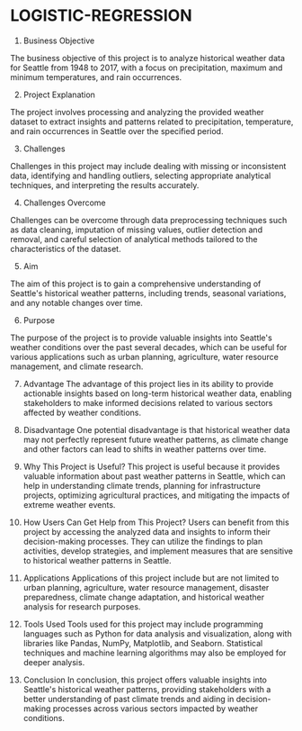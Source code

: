 # LOGISTIC-REGRESSION

1.	Business Objective

 The business objective of this project is to analyze historical weather data for Seattle from 1948 to 2017, with a focus on precipitation, maximum and minimum temperatures, and rain occurrences. 

2.	Project Explanation

The project involves processing and analyzing the provided weather dataset to extract insights and patterns related to precipitation, temperature, and rain occurrences in Seattle over the specified period.

3.	Challenges

Challenges in this project may include dealing with missing or inconsistent data, identifying and handling outliers, selecting appropriate analytical techniques, and interpreting the results accurately.

4.	Challenges Overcome

 Challenges can be overcome through data preprocessing techniques such as data cleaning, imputation of missing values, outlier detection and removal, and careful selection of analytical methods tailored to the characteristics of the dataset.

5.	Aim

 The aim of this project is to gain a comprehensive understanding of Seattle's historical weather patterns, including trends, seasonal variations, and any notable changes over time.

6.	Purpose

The purpose of the project is to provide valuable insights into Seattle's weather conditions over the past several decades, which can be useful for various applications such as urban planning, agriculture, water resource management, and climate research.

7.	Advantage
 The advantage of this project lies in its ability to provide actionable insights based on long-term historical weather data, enabling stakeholders to make informed decisions related to various sectors affected by weather conditions.

8.	Disadvantage
 One potential disadvantage is that historical weather data may not perfectly represent future weather patterns, as climate change and other factors can lead to shifts in weather patterns over time.

9.	Why This Project is Useful?
 This project is useful because it provides valuable information about past weather patterns in Seattle, which can help in understanding climate trends, planning for infrastructure projects, optimizing agricultural practices, and mitigating the impacts of extreme weather events.

10.	How Users Can Get Help from This Project?
 Users can benefit from this project by accessing the analyzed data and insights to inform their decision-making processes. They can utilize the findings to plan activities, develop strategies, and implement measures that are sensitive to historical weather patterns in Seattle.

11.	Applications
 Applications of this project include but are not limited to urban planning, agriculture, water resource management, disaster preparedness, climate change adaptation, and historical weather analysis for research purposes.

12.	Tools Used
 Tools used for this project may include programming languages such as Python  for data analysis and visualization, along with libraries like Pandas, NumPy, Matplotlib, and Seaborn. Statistical techniques and machine learning algorithms may also be employed for deeper analysis.

13.	Conclusion
In conclusion, this project offers valuable insights into Seattle's historical weather patterns, providing stakeholders with a better understanding of past climate trends and aiding in decision-making processes across various sectors impacted by weather conditions.


